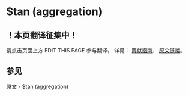 # $tan (aggregation)

## ！本页翻译征集中！

请点击页面上方 EDIT THIS PAGE 参与翻译。
详见：
[贡献指南]( https://github.com/JinMuInfo/MongoDB-Manual-zh/blob/master/CONTRIBUTING.md )、
[原文链接](  https://docs.mongodb.com/manual/reference/operator/aggregation/tan/  )。
## 参见

原文 - [$tan (aggregation)]( https://docs.mongodb.com/manual/reference/operator/aggregation/tan/ )

